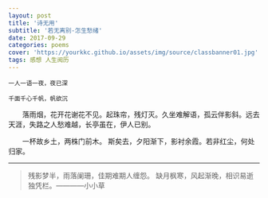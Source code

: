 ```yaml
---
layout: post
title: '诗无用'
subtitle: '若无离别-怎生愁绪'
date: 2017-09-29
categories: poems
cover: 'https://yourkkc.github.io/assets/img/source/classbanner01.jpg'
tags: 感想 人生阅历
---
```


```
一人一语一夜，夜已深

千面千心千帆，帆欲沉

```

&emsp;&emsp;落雨烟，花开花谢花不见。起珠帘，残灯灭。久坐难解语，孤云伴影斜。远去天涯，失路之人愁难越，长亭虽在，伊人已别。

&emsp;&emsp;一杯故乡土，两株门前木。
斯矣去，夕阳渐下，影衬余霞。若非红尘，何处归家。







---
> 残影梦半，雨落阑珊，佳期难期人缠怨。
> 缺月枫寒，风起渐晚，相识易逝独凭栏。————小小草
